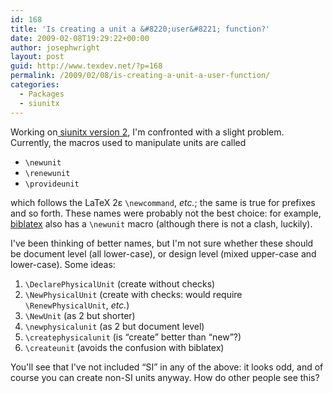 ```yaml
---
id: 168
title: 'Is creating a unit a &#8220;user&#8221; function?'
date: 2009-02-08T19:29:22+00:00
author: josephwright
layout: post
guid: http://www.texdev.net/?p=168
permalink: /2009/02/08/is-creating-a-unit-a-user-function/
categories:
  - Packages
  - siunitx
---
```

Working on[ siunitx version 2](http://siunitx.berlios.de), I'm confronted with a slight problem.  Currently, the macros used to manipulate units are called

- `\newunit`
- `\renewunit`
- `\provideunit`

which follows the LaTeX 2ε `\newcommand`, _etc._; the same is true for prefixes and so forth.  These names were probably not the best choice: for example, [biblatex](http://tug.ctan.org/cgi-bin/ctanPackageInformation.py?id=biblatex) also has a `\newunit` macro (although there is not a clash, luckily).

I've been thinking of better names, but I'm not sure whether these should be document level (all lower-case), or design level (mixed upper-case and lower-case). Some ideas:

1. `\DeclarePhysicalUnit` (create without checks)
2. `\NewPhysicalUnit` (create with checks: would require `\RenewPhysicalUnit`, _etc._)
3. `\NewUnit` (as 2 but shorter)
4. `\newphysicalunit` (as 2 but document level)
5. `\createphysicalunit` (is “create” better than “new”?)
6. `\createunit` (avoids the confusion with biblatex)

You'll see that I've not included “SI” in any of the above: it looks odd, and of course you can create non-SI units anyway.  How do other people see this?
